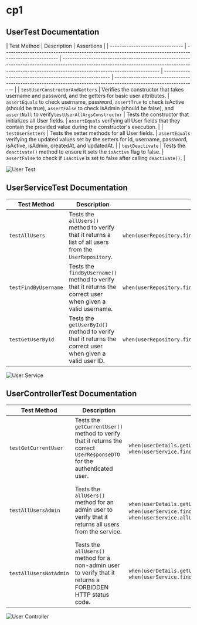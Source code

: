# cp1

## UserTest Documentation

| Test Method                     | Description                                                                                           | Assertions                                                                                                                                                                                            |
| ------------------------------- | ----------------------------------------------------------------------------------------------------- | ----------------------------------------------------------------------------------------------------------------------------------------------------------------------------------------------------- | ------------------------------------------------------- | ----------------------------------------------------------------------------------------------------------------- |
| `testUserConstructorAndGetters` | Verifies the constructor that takes username and password, and the getters for basic user attributes. | `assertEquals` to check username, password, `assertTrue` to check isActive (should be true), `assertFalse` to check isAdmin (should be false), and `assertNull` to verify`testUserAllArgsConstructor` | Tests the constructor that initializes all User fields. | `assertEquals` verifying all User fields that they contain the provided value during the constructor's execution. |
| `testUserSetters`               | Tests the setter methods for all User fields.                                                         | `assertEquals` verifying the updated values set by the setters for id, username, password, isActive, isAdmin, createdAt, and updatedAt.                                                               |
| `testDeactivate`                | Tests the `deactivate()` method to ensure it sets the `isActive` flag to false.                       | `assertFalse` to check if `isActive` is set to false after calling `deactivate()`.                                                                                                                    |

![User Test](https://drive.google.com/uc?id=1kCnZkl5Vo6m2ZiYFkiSm1qAX6DGfurk4)

## UserServiceTest Documentation

| Test Method          | Description                                                                                                 | Mocked Interactions                                                           | Assertions                                                                                                                                                                    |
| -------------------- | ----------------------------------------------------------------------------------------------------------- | ----------------------------------------------------------------------------- | ----------------------------------------------------------------------------------------------------------------------------------------------------------------------------- |
| `testAllUsers`       | Tests the `allUsers()` method to verify that it returns a list of all users from the `UserRepository`.      | `when(userRepository.findAll()).thenReturn(users)`                            | `assertEquals` to check the size of the returned list and the username of a user in the list, `verify` to ensure `userRepository.findAll()` was called exactly once.          |
| `testFindByUsername` | Tests the `findByUsername()` method to verify that it returns the correct user when given a valid username. | `when(userRepository.findByUsername(username)).thenReturn(Optional.of(user))` | `assertTrue` to check if an Optional is present, `assertEquals` to verify the username, `verify` to ensure `userRepository.findByUsername(username)` was called exactly once. |
| `testGetUserById`    | Tests the `getUserById()` method to verify that it returns the correct user when given a valid user ID.     | `when(userRepository.findById(id)).thenReturn(Optional.of(user))`             | `assertTrue` to check if an Optional is present, `assertEquals` to verify the user ID, `verify` to ensure `userRepository.findById(id)` was called exactly once.              |

![User Service](https://drive.google.com/uc?id=1PIw3SPlh23DjSLFUW2WQi2lB1knrTiNe)

## UserControllerTest Documentation

| Test Method            | Description                                                                                                             | Mocked Interactions                                                                                                                                                                                 | Assertions                                                                                 |
| ---------------------- | ----------------------------------------------------------------------------------------------------------------------- | --------------------------------------------------------------------------------------------------------------------------------------------------------------------------------------------------- | ------------------------------------------------------------------------------------------ |
| `testGetCurrentUser`   | Tests the `getCurrentUser()` method to verify that it returns the correct `UserResponseDTO` for the authenticated user. | `when(userDetails.getUsername()).thenReturn(username)`, `when(userService.findByUsername(username)).thenReturn(Optional.of(user))`                                                                  | `assertEquals` to verify the HTTP status code (OK) and the user ID in the response body.   |
| `testAllUsersAdmin`    | Tests the `allUsers()` method for an admin user to verify that it returns all users from the service.                   | `when(userDetails.getUsername()).thenReturn(adminUsername)`, `when(userService.findByUsername(adminUsername)).thenReturn(Optional.of(adminUser))`, `when(userService.allUsers()).thenReturn(users)` | `assertEquals` to verify the HTTP status code (OK) and the size of the returned user list. |
| `testAllUsersNotAdmin` | Tests the `allUsers()` method for a non-admin user to verify that it returns a FORBIDDEN HTTP status code.              | `when(userDetails.getUsername()).thenReturn(username)`, `when(userService.findByUsername(username)).thenReturn(Optional.of(nonAdminUser))`                                                          | `assertEquals` to verify the HTTP status code (FORBIDDEN).                                 |

![User Controller](https://drive.google.com/uc?id=1ZJ0XC4QCe41cn16Smt2atl6JFCokZ8-k)
